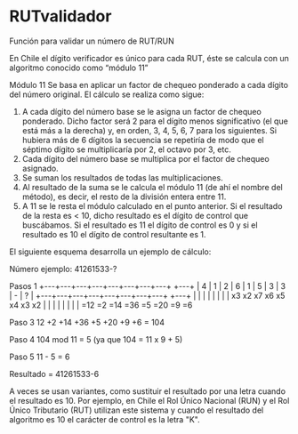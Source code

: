 # RUTvalidador
Función para validar un número de RUT/RUN

En Chile el dígito verificador es único para cada RUT, éste se calcula con un algoritmo conocido como “módulo 11”

Módulo 11 
Se basa en aplicar un factor de chequeo ponderado a cada dígito del número original. El cálculo se realiza como sigue:

1. A cada dígito del número base se le asigna un factor de chequeo ponderado. Dicho factor será 2 para el dígito menos significativo (el que está más a la derecha) y, en orden, 3, 4, 5, 6, 7 para los siguientes. Si hubiera más de 6 dígitos la secuencia se repetiría de modo que el séptimo dígito se multiplicaría por 2, el octavo por 3, etc.
2. Cada dígito del número base se multiplica por el factor de chequeo asignado.
3. Se suman los resultados de todas las multiplicaciones.
4. Al resultado de la suma se le calcula el módulo 11 (de ahí el nombre del método), es decir, el resto de la división entera entre 11.
5. A 11 se le resta el módulo calculado en el punto anterior. Si el resultado de la resta es < 10, dicho resultado es el dígito de control que buscábamos. Si el resultado es 11 el dígito de control es 0 y si el resultado es 10 el dígito de control resultante es 1.

El siguiente esquema desarrolla un ejemplo de cálculo:

Número ejemplo: 41261533-?

Pasos 1
+---+---+---+---+---+---+---+---+   +---+
| 4 | 1 | 2 | 6 | 1 | 5 | 3 | 3 | - | ? |
+---+---+---+---+---+---+---+---+   +---+
  |   |   |   |   |   |   |   |
 x3  x2  x7  x6  x5  x4  x3  x2
  |   |   |   |   |   |   |   |
 =12  =2 =14 =36  =5 =20  =9  =6

Paso 3   12  +2 +14 +36  +5 +20  +9  +6 = 104

Paso 4   104 mod 11 = 5     (ya que 104 = 11 x 9 + 5)

Paso 5   11 - 5 = 6

Resultado = 41261533-6

A veces se usan variantes, como sustituir el resultado por una letra cuando el resultado es 10. Por ejemplo, en Chile el Rol Único Nacional (RUN) y el Rol Único Tributario (RUT) utilizan este sistema y cuando el resultado del algoritmo es 10 el carácter de control es la letra "K".
